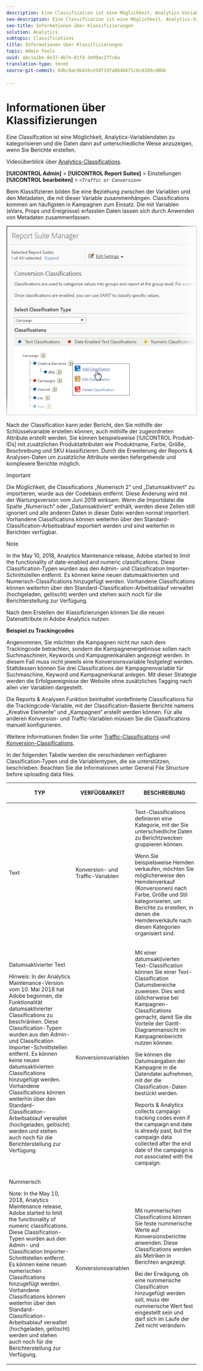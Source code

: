 ```yaml
---
description: Eine Classification ist eine Möglichkeit, Analytics-Variablendaten zu kategorisieren und die Daten dann auf unterschiedliche Weise anzuzeigen, wenn Sie Berichte erstellen.
seo-description: Eine Classification ist eine Möglichkeit, Analytics-Variablendaten zu kategorisieren und die Daten dann auf unterschiedliche Weise anzuzeigen, wenn Sie Berichte erstellen.
seo-title: Informationen über Klassifizierungen
solution: Analytics
subtopic: Classifications
title: Informationen über Klassifizierungen
topic: Admin Tools
uuid: abc1a1be-8e37-4b7e-81fd-3e99ac27fc6a
translation-type: tm+mt
source-git-commit: 0dbc8ac9b416ce50f197a884bb71c6cd389cd0bb

---
```



# Informationen über Klassifizierungen

Eine Classification ist eine Möglichkeit, Analytics-Variablendaten zu kategorisieren und die Daten dann auf unterschiedliche Weise anzuzeigen, wenn Sie Berichte erstellen.

Videoüberblick über [Analytics-Classifications](https://video.tv.adobe.com/v/16853/?captions=ger).

**[!UICONTROL Admin]** &gt; **[!UICONTROL Report Suites]** &gt; Einstellungen **[!UICONTROL bearbeiten]** &gt; *`<Traffic or Conversion>`*

Beim Klassifizieren bilden Sie eine Beziehung zwischen der Variablen und den Metadaten, die mit dieser Variable zusammenhängen. Classifications kommen am häufigsten in Kampagnen zum Einsatz. Die mit Variablen (eVars, Props und Ereignisse) erfassten Daten lassen sich durch Anwenden von Metadaten zusammenfassen.

![Step Info](assets/sub_class_create.png)

Nach der Classification kann jeder Bericht, den Sie mithilfe der Schlüsselvariable erstellen können, auch mithilfe der zugeordneten Attribute erstellt werden. Sie können beispielsweise [!UICONTROL Produkt-IDs] mit zusätzlichen Produktattributen wie Produktname, Farbe, Größe, Beschreibung und SKU klassifizieren. Durch die Erweiterung der Reports &amp; Analysen-Daten um zusätzliche Attribute werden tiefergehende und komplexere Berichte möglich.

>[!IMPORTANT]
>
>Die Möglichkeit, die Classifications „Numerisch 2“ und „Datumsaktiviert“ zu importieren, wurde aus der Codebasis entfernt. Diese Änderung wird mit der Wartungsversion vom Juni 2019 wirksam. Wenn die Importdatei die Spalte „Numerisch“ oder „Datumsaktiviert“ enthält, werden diese Zellen still ignoriert und alle anderen Daten in dieser Datei werden normal importiert. Vorhandene Classifications können weiterhin über den Standard-Classification-Arbeitsablauf exportiert werden und sind weiterhin in Berichten verfügbar.

>[!NOTE]
>
>In the May 10, 2018, Analytics Maintenance release, Adobe started to limit the functionality of date-enabled and numeric classifications. Diese Classification-Typen wurden aus den Admin- und Classification Importer-Schnittstellen entfernt. Es können keine neuen datumsaktivierten und Numerisch-Classifications hinzugefügt werden. Vorhandene Classifications können weiterhin über den Standard-Classification-Arbeitsablauf verwaltet (hochgeladen, gelöscht) werden und stehen auch noch für die Berichterstellung zur Verfügung.

Nach dem Erstellen der Klassifizierungen können Sie die neuen Datenattribute in Adobe Analytics nutzen.

**Beispiel zu Trackingcodes**

Angenommen, Sie möchten die Kampagnen nicht nur nach dem Trackingcode betrachten, sondern die Kampagnenergebnisse sollen nach Suchmaschinen, Keywords und Kampagnenkanälen angezeigt werden. In diesem Fall muss nicht jeweils eine Konversionsvariable festgelegt werden. Stattdessen können Sie drei Classifications der Kampagnenvariable für Suchmaschine, Keyword und Kampagnenkanal anlegen. Mit dieser Strategie werden die Erfolgsereignisse der Website ohne zusätzliches Tagging nach allen vier Variablen dargestellt.

Die Reports &amp; Analysen Funktion beinhaltet vordefinierte Classifications für die Trackingcode-Variable, mit der Classification-Basierte Berichte namens „Kreative Elemente“ und „Kampagnen“ erstellt werden können. Für alle anderen Konversion- und Traffic-Variablen müssen Sie die Classifications manuell konfigurieren.

Weitere Informationen finden Sie unter [Traffic-Classifications](/help/admin/admin/c-traffic-variables/traffic-classifications.md) und [Konversion-Classifications](https://marketing.adobe.com/resources/help/en_US/reference/conversion_classifications.html).

In der folgenden Tabelle werden die verschiedenen verfügbaren Classification-Typen und die Variablentypen, die sie unterstützen, beschrieben. Beachten Sie die Informationen unter General File Structure before uploading data files.[](../../components/c-classifications2/c-classifications-importer/c-saint-data-files.md#concept_9EFF968DF5D244A887DE94075431C1BE)

<table id="table_279728C28D9C40EE832ACC9F211B5F17"> 
 <thead> 
  <tr> 
   <th colname="col1" class="entry"> <p>TYP </p> </th> 
   <th colname="col2" class="entry"> <p>VERFÜGBARKEIT </p> </th> 
   <th colname="col3" class="entry"> <p>BESCHREIBUNG </p> </th> 
  </tr> 
 </thead>
 <tbody> 
  <tr> 
   <td colname="col1"> <p> <span class="wintitle"> Text</span> </p> </td> 
   <td colname="col2"> <p>Konversion- und Traffic-Variablen </p> </td> 
   <td colname="col3"> <p>Text-Classifications definieren eine Kategorie, mit der Sie unterschiedliche Daten zu Berichtzwecken gruppieren können. </p> <p>Wenn Sie beispielsweise Hemden verkaufen, möchten Sie möglicherweise den Hemdenverkauf (Konversionen) nach Farbe, Größe und Stil kategorisieren, um Berichte zu erstellen, in denen die Hemdenverkäufe nach diesen Kategorien organisiert sind. </p> </td> 
  </tr> 
  <tr> 
   <td colname="col1"> <p> <span class="wintitle"> Datumsaktivierter Text</span> </p> <p>Hinweis:  In der Analytics Maintenance-Version vom 10. Mai 2018 hat Adobe begonnen, die Funktionalität datumsaktivierter Classifications zu beschränken. Diese Classification-Typen wurden aus den Admin- und Classification Importer-Schnittstellen entfernt. Es können keine neuen datumsaktivierten Classifications hinzugefügt werden. Vorhandene Classifications können weiterhin über den Standard-Classification-Arbeitsablauf verwaltet (hochgeladen, gelöscht) werden und stehen auch noch für die Berichterstellung zur Verfügung. </p> </td> 
   <td colname="col2"> <p>Konversionsvariablen </p> </td> 
   <td colname="col3"> <p>Mit einer datumsaktivierten Text-Classification können Sie einer Text-Classification Datumsbereiche zuweisen. Dies wird üblicherweise bei Kampagnen-Classifications gemacht, damit Sie die Vorteile der Gantt-Diagrammansicht im <span class="wintitle">Kampagnen</span>bericht nutzen können. </p> <p>Sie können die Datumsangaben der Kampagne in die Datendatei aufnehmen, mit der die Classification-Daten bestückt werden. </p> <p>Reports &amp; Analytics collects campaign tracking codes even if the campaign end date is already past, but the campaign data collected after the end date of the campaign is not associated with the campaign. </p> </td> 
  </tr> 
  <tr> 
   <td colname="col1"> <p> <span class="wintitle"> Nummerisch</span> <p>Note:  In the May 10, 2018, Analytics Maintenance release, Adobe started to limit the functionality of numeric classifications. Diese Classification-Typen wurden aus den Admin- und Classification Importer-Schnittstellen entfernt. Es können keine neuen numerischen Classifications hinzugefügt werden. Vorhandene Classifications können weiterhin über den Standard-Classification-Arbeitsablauf verwaltet (hochgeladen, gelöscht) werden und stehen auch noch für die Berichterstellung zur Verfügung. </p> </p> </td> 
   <td colname="col2"> <p>Konversionsvariablen </p> </td> 
   <td colname="col3"> <p>Mit nummerischen Classifications können Sie feste nummerische Werte auf <span class="wintitle">Konversions</span>berichte anwenden. Diese Classifications werden als Metriken in Berichten angezeigt. </p> <p>Bei der Erwägung, ob eine <span class="wintitle">nummerische</span> Classification hinzugefügt werden soll, muss der nummerische Wert fest eingestellt sein und darf sich im Laufe der Zeit nicht verändern. </p> </td> 
  </tr> 
 </tbody> 
</table>

